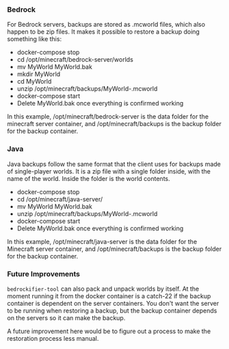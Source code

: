 ### Bedrock

For Bedrock servers, backups are stored as .mcworld files, which also happen to be zip files. It makes it possible to restore a backup doing something like this:

* docker-compose stop
* cd /opt/minecraft/bedrock-server/worlds
* mv MyWorld MyWorld.bak
* mkdir MyWorld
* cd MyWorld
* unzip /opt/minecraft/backups/MyWorld-<TIMESTAMP>.mcworld
* docker-compose start
* Delete MyWorld.bak once everything is confirmed working

In this example, /opt/minecraft/bedrock-server is the data folder for the minecraft server container, and /opt/minecraft/backups is the backup folder for the backup container.

### Java

Java backups follow the same format that the client uses for backups made of single-player worlds. It is a zip file with a single folder inside, with the name of the world. Inside the folder is the world contents.

* docker-compose stop
* cd /opt/minecraft/java-server/
* mv MyWorld MyWorld.bak
* unzip /opt/minecraft/backups/MyWorld-<TIMESTAMP>.mcworld
* docker-compose start
* Delete MyWorld.bak once everything is confirmed working

In this example, /opt/minecraft/java-server is the data folder for the Minecraft server container, and /opt/minecraft/backups is the backup folder for the backup container.

### Future Improvements

`bedrockifier-tool` can also pack and unpack worlds by itself. At the moment running it from the docker container is a catch-22 if the backup container is dependent on the server containers. You don't want the server to be running when restoring a backup, but the backup container depends on the servers so it can make the backup.

A future improvement here would be to figure out a process to make the restoration process less manual.
